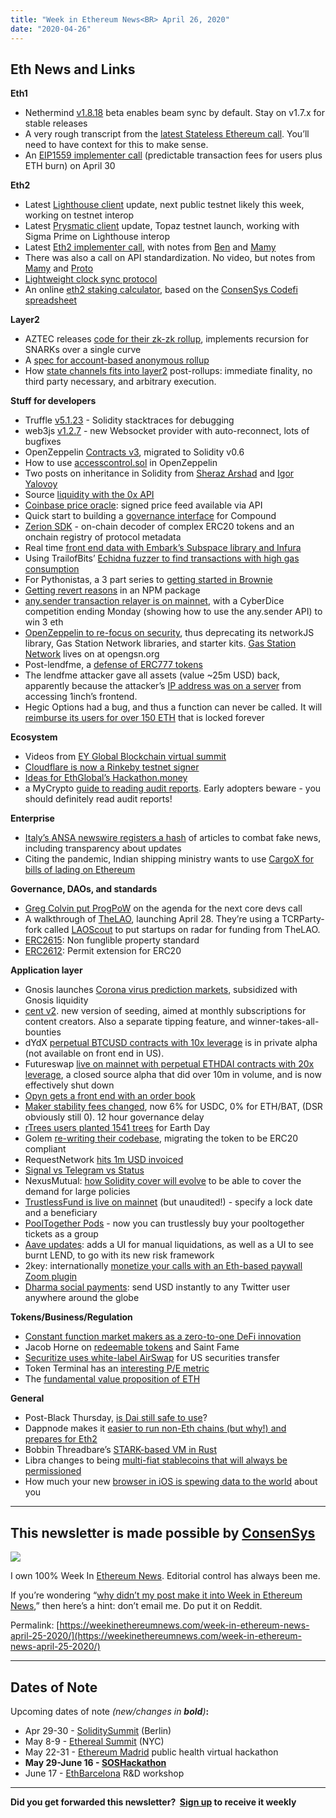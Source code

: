 ```yaml
---
title: "Week in Ethereum News<BR> April 26, 2020"
date: "2020-04-26"
---
```


## **Eth News and Links**

**Eth1**

- Nethermind [v1.8.18](https://github.com/NethermindEth/nethermind/releases/tag/1.8.18) beta enables beam sync by default. Stay on v1.7.x for stable releases
- A very rough transcript from the [latest Stateless Ethereum call](https://notes.ethereum.org/@afhGjrKfTKmksTOtqhB9RQ/HyW2vY6uL). You’ll need to have context for this to make sense.
- An [EIP1559 implementer call](https://github.com/ethereum/pm/issues/167) (predictable transaction fees for users plus ETH burn) on April 30

**Eth2**

- Latest [Lighthouse client](https://lighthouse.sigmaprime.io/update-24.html) update, next public testnet likely this week, working on testnet interop
- Latest [Prysmatic client](https://medium.com/prysmatic-labs/eth-2-0-dev-update-48-eth2-topaz-testnet-going-strong-b7b8cd2fb244) update, Topaz testnet launch, working with Sigma Prime on Lighthouse interop
- Latest [Eth2 implementer call](https://youtu.be/avRcGzfjeIw?t=32), with notes from [Ben](https://hackmd.io/@benjaminion/rkXuXCRd8) and [Mamy](https://gist.github.com/mratsim/b4ae481879c5994be8dd3b17a4cbb91a)
- There was also a call on API standardization. No video, but notes from [Mamy](https://gist.github.com/mratsim/f0ab07dcb6e7c040bec5995b69391210) and [Proto](https://gist.github.com/protolambda/51152013648367e4d9bd1874d0860bc9)
- [Lightweight clock sync protocol](https://ethresear.ch/t/lightweight-clock-sync-protocol-for-beacon-chain/7307)
- An online [eth2 staking calculator](https://ethereumprice.org/eth-2-calculator/), based on the [ConsenSys Codefi spreadsheet](https://docs.google.com/spreadsheets/d/15tmPOvOgi3wKxJw7KQJKoUe-uonbYR6HF7u83LR5Mj4/edit#gid=1548910165)

**Layer2**

- AZTEC releases [code for their zk-zk rollup](https://medium.com/@tompocock/zk-zk-rollup-code-release-i-97216347b3bc), implements recursion for SNARKs over a single curve
- A [spec for account-based anonymous rollup](https://ethresear.ch/t/account-based-anonymous-rollup/6657/12)
- How [state channels fits into layer2](https://blog.statechannels.org/do-we-still-need-state-channels/) post-rollups: immediate finality, no third party necessary, and arbitrary execution.

**Stuff for developers**

- Truffle [v5.1.23](https://github.com/trufflesuite/truffle/releases/tag/v5.1.23) - Solidity stacktraces for debugging
- web3js [v1.2.7](https://github.com/ethereum/web3.js/releases/tag/v1.2.7) - new Websocket provider with auto-reconnect, lots of bugfixes
- OpenZeppelin [Contracts v3](https://forum.openzeppelin.com/t/openzeppelin-contracts-v3-0/2695), migrated to Solidity v0.6
- How to use [accesscontrol.sol](https://medium.com/coinmonks/how-to-use-accesscontrol-sol-9ea3a57f4b15) in OpenZeppelin
- Two posts on inheritance in Solidity from [Sheraz Arshad](https://medium.com/coinmonks/inheritance-in-solidity-debunked-3d8dd32d3a99) and [Igor Yalovoy](https://forum.openzeppelin.com/t/solidity-diamond-inheritance/2694)
- Source [liquidity with the 0x API](https://blog.0xproject.com/managed-liquidity-with-0x-api-403182de0dcf)
- [Coinbase price oracle](https://blog.coinbase.com/introducing-the-coinbase-price-oracle-6d1ee22c7068): signed price feed available via API
- Quick start to building a [governance interface](https://medium.com/compound-finance/building-a-governance-interface-474fc271588c) for Compound
- [Zerion SDK](https://blog.zerion.io/defi-sdk-making-money-lego-work-1dc08b8982cf) - on-chain decoder of complex ERC20 tokens and an onchain registry of protocol metadata
- Real time [front end data with Embark’s Subspace library and Infura](https://blog.infura.io/frontend-dapp-development-2/)
- Using TrailofBits’ [Echidna fuzzer to find transactions with high gas consumption](https://github.com/crytic/building-secure-contracts/blob/master/program-analysis/echidna/finding-transactions-with-high-gas-consumption.md)
- For Pythonistas, a 3 part series to [getting started in Brownie](https://medium.com/@iamdefinitelyahuman/getting-started-with-brownie-part-1-9b2181f4cb99)
- [Getting revert reasons](https://medium.com/authereum/getting-ethereum-transaction-revert-reasons-the-easy-way-24203a4d1844) in an NPM package
- [any.sender transaction relayer is on mainnet](https://medium.com/anydot/any-sender-cyberdice-2-0-3-eth-prize-efacf1419add), with a CyberDice competition ending Monday (showing how to use the any.sender API) to win 3 eth
- [OpenZeppelin to re-focus on security](https://forum.openzeppelin.com/t/doubling-down-on-security/2712), thus deprecating its networkJS library, Gas Station Network libraries, and starter kits. [Gas Station Network](https://www.opengsn.org/) lives on at opengsn.org
- Post-lendfme, a [defense of ERC777 tokens](https://medium.com/@provablethings/is-a-new-token-standard-really-to-blame-for-the-imbtc-uniswap-and-dforce-attacks-31c62e2bc799)
- The lendfme attacker gave all assets (value ~25m USD) back, apparently because the attacker’s [IP address was on a server](https://twitter.com/1inchExchange/status/1252709086803767297) from accessing 1inch’s frontend.
- Hegic Options had a bug, and thus a function can never be called. It will [reimburse its users for over 150 ETH](https://twitter.com/HegicOptions/status/1254276134344314883) that is locked forever

**Ecosystem**

- Videos from [EY Global Blockchain virtual summit](https://www.youtube.com/user/sfpbrody/videos)
- [Cloudflare is now a Rinkeby testnet signer](https://twitter.com/peter_szilagyi/status/1253234216353042432)
- [Ideas for EthGlobal’s Hackathon.money](https://docs.google.com/spreadsheets/d/1fXmwGqMuo1CxRPYN4bD5rb3yAUXMwPaPuLVWO8_ftds)
- a MyCrypto [guide to reading audit reports](https://twitter.com/MyCrypto/status/1254058121342803968). Early adopters beware - you should definitely read audit reports!

**Enterprise**

- [Italy’s ANSA newswire registers a hash](https://www.coindesk.com/italys-leading-wire-service-is-using-ethereum-to-thwart-copycats) of articles to combat fake news, including transparency about updates
- Citing the pandemic, Indian shipping ministry wants to use [CargoX for bills of lading on Ethereum](https://economictimes.indiatimes.com/industry/transportation/shipping-/-transport/covid-19-shipping-min-seeks-govt-intervention-for-recognition-of-electronic-trade-documents/articleshow/75234471.cms)

**Governance, DAOs, and standards**

- [Greg Colvin put ProgPoW](https://github.com/ethereum/pm/issues/165) on the agenda for the next core devs call
- A walkthrough of [TheLAO](https://medium.com/@thelaoofficial/the-end-of-ptsdao-a-walkthrough-of-the-lao-and-proposal-process-265301183ae0), launching April 28. They’re using a TCRParty-fork called [LAOScout](https://medium.com/@thelaoofficial/the-lao-scout-launching-a-token-curated-registry-to-crowdsource-the-best-blockchain-projects-75cc48fda352) to put startups on radar for funding from TheLAO.
- [ERC2615](https://github.com/ethereum/EIPs/blob/2f84770c186b9abfcf681be8ec46ec723e7306d8/EIPS/eip-n.md): Non funglible property standard
- [ERC2612](https://github.com/ethereum/EIPs/blob/8a34d644aacf0f9f8f00815307fd7dd5da07655f/EIPS/eip-2612.md): Permit extension for ERC20

**Application layer**

- Gnosis launches [Corona virus prediction markets](https://blog.gnosis.pm/corona-information-markets-df7cf3582026), subsidized with Gnosis liquidity
- [cent v2](https://beta.cent.co/+nb1vrq). new version of seeding, aimed at monthly subscriptions for content creators. Also a separate tipping feature, and winner-takes-all-bounties
- dYdX [perpetual BTCUSD contracts with 10x leverage](https://medium.com/dydxderivatives/dydx-launches-btc-perpetual-contract-market-68f59b193f7e) is in private alpha (not available on front end in US).
- Futureswap [live on mainnet with perpetual ETHDAI contracts with 20x leverage](https://medium.com/futureswap/futureswap-20x-leverage-on-ethereum-f27a2a9ed59a), a closed source alpha that did over 10m in volume, and is now effectively shut down
- [Opyn gets a front end with an order book](https://opynmonitor.xyz/#/trade/oeth-usdc)
- [Maker stability fees changed](https://twitter.com/MakerDaiBot/status/1254033913623859202), now 6% for USDC, 0% for ETH/BAT, (DSR obviously still 0). 12 hour governance delay
- [rTrees users planted 1541 trees](https://twitter.com/rTreesDapp/status/1253047496084992008) for Earth Day
- Golem [re-writing their codebase](https://blog.golemproject.net/next-milestone/), migrating the token to be ERC20 compliant
- RequestNetwork [hits 1m USD invoiced](https://request.network/en/2020/04/22/milestone-reached-launching-request-create-and-pay/)
- [Signal vs Telegram vs Status](https://our.status.im/the-secure-messaging-app-of-the-future/)
- NexusMutual: [how Solidity cover will evolve](https://forum.nexusmutual.io/t/smart-contract-cover-general-direction/40) to be able to cover the demand for large policies
- [TrustlessFund is live on mainnet](https://medium.com/trustless-fund/trustless-fund-is-live-4e00df17d641) (but unaudited!) - specify a lock date and a beneficiary
- [PoolTogether Pods](https://medium.com/pooltogether/winning-more-prizes-185bad7f6d63) - now you can trustlessly buy your pooltogether tickets as a group
- [Aave updates](https://medium.com/aave/development-update-whats-up-with-aave-b2e18294dc16): adds a UI for manual liquidations, as well as a UI to see burnt LEND, to go with its new risk framework
- 2key: internationally [monetize your calls with an Eth-based paywall Zoom plugin](https://www.2key.network/zoom-smartsession)
- [Dharma social payments](https://twitter.com/Dharma_HQ/status/1252714776448262145): send USD instantly to any Twitter user anywhere around the globe

**Tokens/Business/Regulation**

- [Constant function market makers as a zero-to-one DeFi innovation](https://medium.com/bollinger-investment-group/constant-function-market-makers-defis-zero-to-one-innovation-968f77022159)
- Jacob Horne on [redeemable tokens](https://bankless.substack.com/p/the-democratization-of-value) and Saint Fame
- [Securitize uses white-label AirSwap](https://www.securitize.io/blog/instant-access-easy-secure-and-compliant-peer-to-peer-transactions-of-digital-securities) for US securities transfer
- Token Terminal has an [interesting P/E metric](https://www.tokenterminal.xyz/)
- The [fundamental value proposition of ETH](https://bankless.substack.com/p/the-fundamental-value-proposition)

**General**

- Post-Black Thursday, [is Dai still safe to use](https://medium.com/coinmonks/understanding-the-impact-of-makerdaos-black-thursday-6e338e37c10c)?
- Dappnode makes it [easier to run non-Eth chains (but why!) and prepares for Eth2](https://medium.com/dappnode/faster-lighter-dappnode-er-e4e14f0e45d5)
- Bobbin Threadbare’s [STARK-based VM in Rust](https://ethresear.ch/t/introducing-distaff-a-stark-based-vm-written-in-rust/7318)
- Libra changes to being [multi-fiat stablecoins that will always be permissioned](https://www.forbes.com/sites/michaeldelcastillo/2020/04/16/libra-compromises-undermine-original-facebook-promise/amp/?__twitter_impression=tru)
- How much your new [browser in iOS is spewing data to the world](https://brave.com/ios-browser-first-run/) about you

* * *

## **This newsletter is made possible by [ConsenSys](https://consensys.net/)**

[![](https://cdn.substack.com/image/fetch/w_1456,c_limit,f_auto,q_auto:good/https%3A%2F%2Fbucketeer-e05bbc84-baa3-437e-9518-adb32be77984.s3.amazonaws.com%2Fpublic%2Fimages%2F08f1b2fd-57e2-4d4b-bd42-730c769114be_240x240.jpeg)](https://cdn.substack.com/image/fetch/c_limit,f_auto,q_auto:good/https%3A%2F%2Fbucketeer-e05bbc84-baa3-437e-9518-adb32be77984.s3.amazonaws.com%2Fpublic%2Fimages%2F08f1b2fd-57e2-4d4b-bd42-730c769114be_240x240.jpeg)

I own 100% Week In [Ethereum News](https://weekinethereumnews.com/). Editorial control has always been me.

If you’re wondering “[why didn’t my post make it into Week in Ethereum News](https://www.evanvanness.com/post/179914035841/why-didnt-my-post-make-the-newsletter),” then here’s a hint: don’t email me. Do put it on Reddit.

Permalink: [https://weekinethereumnews.com/week-in-ethereum-news-april-25-2020/](https://weekinethereumnews.com/week-in-ethereum-news-april-25-2020/)

* * *

## **Dates of Note**

Upcoming dates of note _(_new/changes in **bold**_)_**:**

- Apr 29-30 - [SoliditySummit](https://solidity-summit.ethereum.org/) (Berlin)
- May 8-9 - [Ethereal Summit](https://www.etherealsummit.com/) (NYC)
- May 22-31 - [Ethereum Madrid](https://ethereummadrid.com/hackathon-2020-update/) public health virtual hackathon
- **May 29-June 16 - [SOSHackathon](https://soshackathon.com/)**
- June 17 - [EthBarcelona](https://ethbarcelona.github.io/) R&D workshop

* * *

**Did you get forwarded this newsletter?  [Sign up](https://weekinethereum.substack.com/subscribe#about) to receive it weekly**
